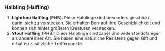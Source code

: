 
### **Halbling (Halfling)**

1. **Lightfoot Halfling** (PHB): Diese Halblinge sind besonders geschickt darin, sich zu verstecken. Sie erhalten Boni auf ihre Geschicklichkeit und können sich hinter größeren Kreaturen verstecken.
    <br/>
2. **Stout Halfling** (PHB): Diese Halblinge sind zäher und widerstandsfähiger als andere ihrer Art. Sie haben eine natürliche Resistenz gegen Gift und erhalten zusätzliche Trefferpunkte.